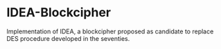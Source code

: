 # IDEA-Blockcipher
Implementation of IDEA, a blockcipher proposed as candidate to replace  DES procedure developed in the seventies. 
